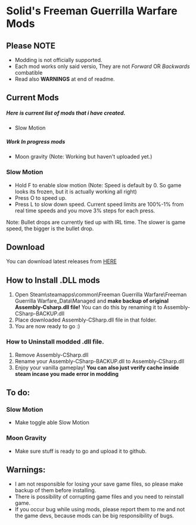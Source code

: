 # Solid's Freeman Guerrilla Warfare Mods

## Please **NOTE**
* Modding is not officially supported.
* Each mod works only said versio, They are not *Forward* OR *Backwards* combatible
* Read also **WARNINGS** at end of readme.

## Current Mods
##### Here is current list of mods that i have created.
* Slow Motion
##### Work In progress mods
* Moon gravity (Note: Working but haven't uploaded yet.)


### Slow Motion
* Hold F to enable slow motion (Note: Speed is default by 0. So game looks its frozen, but it is actually working all right)
* Press O to speed up.
* Press L to slow down speed.
Current speed limits are 100%-1% from real time speeds and you move 3% steps for each press.

Note: Bullet drops are currently tied up with IRL time. The slower is game speed, the bigger is the bullet drop. 


## Download
You can download latest releases from [HERE](https://github.com/SolidJuho/SolidFGWMods/releases)

## How to Install .DLL mods
1. Open Steam\steamapps\common\Freeman Guerrilla Warfare\Freeman Guerrilla Warfare_Data\Managed and **make backup of original Assembly-Csharp.dll file!** You can do this by renaming it to Assembly-CSharp-BACKUP.dll
2. Place downloaded Assembly-CSharp.dll file in that folder.
3. You are now ready to go :)

### How to Uninstall modded .dll file.
1. Remove Assembly-CSharp.dll
2. Rename your Assembly-CSharp-BACKUP.dll to Assembly-CSharp.dll
3. Enjoy your vanilla gameplay!
**You can also just verify cache inside steam incase you made error in modding**

## To do:
### Slow Motion
* Make toggle able Slow Motion

### Moon Gravity
* Make sure stuff is ready to go and upload it to github.

## Warnings:
* I am not responsible for losing your save game files, so please make backup of them before installing.
* There is possibility of corrupting game files and you need to reinstall game. 
* If you occur bug while using mods, please report them to me and not the game devs, because mods can be big responsibility of bugs.